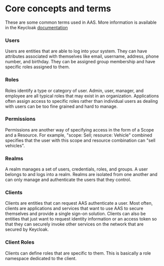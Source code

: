 # Core concepts and terms

These are some common terms used in AAS. More information is available in the
Keycloak [documentation](https://www.keycloak.org/docs/latest/server_admin/index.html#core-concepts-and-terms)

### Users

Users are entities that are able to log into your system. 
They can have attributes associated with themselves like email, username, address, phone number, and birthday. 
They can be assigned group membership and have specific roles assigned to them.

### Roles

Roles identify a type or category of user. Admin, user, manager, and employee are all typical roles that 
may exist in an organization. Applications often assign access to specific roles rather 
than individual users as dealing with users can be too fine grained and hard to manage.

### Permissions

Permissions are another way of specifying access in the form of a Scope and a Resource.
For example, "scope: Sell; resource: Vehicle" combined
specifies that the user with this scope and resource combination can "sell vehicles".

### Realms

A realm manages a set of users, credentials, roles, and groups. A user belongs to and logs into a realm. 
Realms are isolated from one another and can only manage and authenticate the users that they control.

### Clients

Clients are entities that can request AAS authenticate a user. Most often, clients are applications 
and services that want to use AAS to secure themselves and provide a single sign-on solution. 
Clients can also be entities that just want to request identity information or an access token so that they 
can securely invoke other services on the network that are secured by Keycloak.

### Client Roles

Clients can define roles that are specific to them. This is basically a role namespace dedicated to the client.



